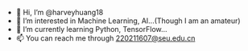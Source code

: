 - 👋 Hi, I’m @harveyhuang18
- 👀 I’m interested in Machine Learning, AI...(Though I am an amateur)
- 🌱 I’m currently learning Python, TensorFlow...
- 📫 You can reach me through 220211607@seu.edu.cn

<!---
harveyhuang18/harveyhuang18 is a ✨ special ✨ repository because its `README.md` (this file) appears on your GitHub profile.
You can click the Preview link to take a look at your changes.
--->

